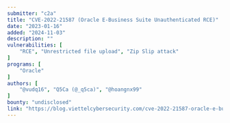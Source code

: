 ```yaml
---
submitter: "c2a"
title: "CVE-2022-21587 (Oracle E-Business Suite Unauthenticated RCE)"
date: "2023-01-16"
added: "2024-11-03"
description: ""
vulnerabilities: [
    "RCE", "Unrestricted file upload", "Zip Slip attack"
]
programs: [
    "Oracle"
]
authors: [
    "@vudq16", "Q5Ca (@_q5ca)", "@hoangnx99"
]
bounty: "undisclosed"
link: "https://blog.viettelcybersecurity.com/cve-2022-21587-oracle-e-business-suite-unauth-rce/"
---
```




